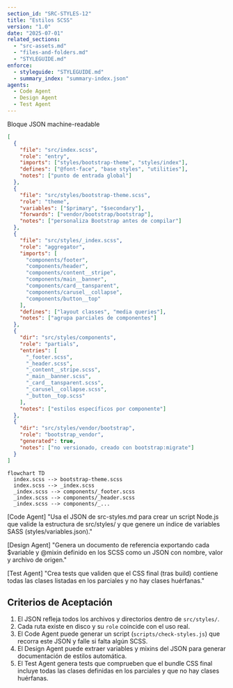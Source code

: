 ```yaml
---
section_id: "SRC-STYLES-12"
title: "Estilos SCSS"
version: "1.0"
date: "2025-07-01"
related_sections:
  - "src-assets.md"
  - "files-and-folders.md"
  - "STYLEGUIDE.md"
enforce:
  - styleguide: "STYLEGUIDE.md"
  - summary_index: "summary-index.json"
agents:
  - Code Agent
  - Design Agent
  - Test Agent
---
```


Bloque JSON machine-readable
```json
[
  {
    "file": "src/index.scss",
    "role": "entry",
    "imports": ["styles/bootstrap-theme", "styles/index"],
    "defines": ["@font-face", "base styles", "utilities"],
    "notes": ["punto de entrada global"]
  },
  {
    "file": "src/styles/bootstrap-theme.scss",
    "role": "theme",
    "variables": ["$primary", "$secondary"],
    "forwards": ["vendor/bootstrap/bootstrap"],
    "notes": ["personaliza Bootstrap antes de compilar"]
  },
  {
    "file": "src/styles/_index.scss",
    "role": "aggregator",
    "imports": [
      "components/footer",
      "components/header",
      "components/content__stripe",
      "components/main__banner",
      "components/card__tansparent",
      "components/carusel__collapse",
      "components/button__top"
    ],
    "defines": ["layout classes", "media queries"],
    "notes": ["agrupa parciales de componentes"]
  },
  {
    "dir": "src/styles/components",
    "role": "partials",
    "entries": [
      "_footer.scss",
      "_header.scss",
      "_content__stripe.scss",
      "_main__banner.scss",
      "_card__tansparent.scss",
      "_carusel__collapse.scss",
      "_button__top.scss"
    ],
    "notes": ["estilos específicos por componente"]
  },
  {
    "dir": "src/styles/vendor/bootstrap",
    "role": "bootstrap_vendor",
    "generated": true,
    "notes": ["no versionado, creado con bootstrap:migrate"]
  }
]
```

```mermaid
flowchart TD
  index.scss --> bootstrap-theme.scss
  index.scss --> _index.scss
  _index.scss --> components/_footer.scss
  _index.scss --> components/_header.scss
  _index.scss --> components/_...
```

[Code Agent]
"Usa el JSON de src-styles.md para crear un script Node.js que valide la estructura de src/styles/ y que genere un índice de variables SASS (styles/variables.json)."

[Design Agent]
"Genera un documento de referencia exportando cada $variable y @mixin definido en los SCSS como un JSON con nombre, valor y archivo de origen."

[Test Agent]
"Crea tests que validen que el CSS final (tras build) contiene todas las clases listadas en los parciales y no hay clases huérfanas."

## Criterios de Aceptación
1. El JSON refleja todos los archivos y directorios dentro de `src/styles/`.
2. Cada ruta existe en disco y su `role` coincide con el uso real.
3. El Code Agent puede generar un script (`scripts/check-styles.js`) que recorra este JSON y falle si falta algún SCSS.
4. El Design Agent puede extraer variables y mixins del JSON para generar documentación de estilos automática.
5. El Test Agent genera tests que comprueben que el bundle CSS final incluye todas las clases definidas en los parciales y que no hay clases huérfanas.
